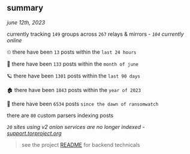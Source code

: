 
## summary
_june 12th, 2023_

currently tracking `149` groups across `267` relays & mirrors - _`104` currently online_

⏲ there have been `13` posts within the `last 24 hours`

🦈 there have been `133` posts within the `month of june`

🪐 there have been `1301` posts within the `last 90 days`

🏚 there have been `1843` posts within the `year of 2023`

🦕 there have been `6534` posts `since the dawn of ransomwatch`

there are `80` custom parsers indexing posts

_`20` sites using v2 onion services are no longer indexed - [support.torproject.org](https://support.torproject.org/onionservices/v2-deprecation/)_

> see the project [README](https://github.com/joshhighet/ransomwatch#ransomwatch--) for backend technicals
